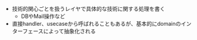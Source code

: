 - 技術的関心ごとを扱うレイヤで具体的な技術に関する処理を書く
  - DBやMail操作など
- 直接handler、usecaseから呼ばれることもあるが、基本的にdomainのインターフェースによって抽象化される